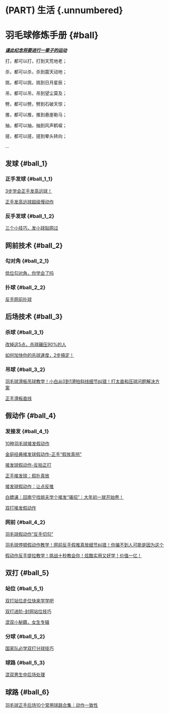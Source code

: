# (PART) 生活 {.unnumbered}

# 羽毛球修炼手册 {#ball}

<u>***谨此纪念将要进行一辈子的运动***</u>

打，都可以打，打到天荒地老；

杀，都可以杀，杀到震天动地；

挑，都可以挑，挑到日月星辰；

吊，都可以吊，吊到望尘莫及；

劈，都可以劈，劈到石破天惊；

推，都可以推，推到悬崖勒马；

抽，都可以抽，抽到风声鹤唳；

搓，都可以搓，搓到晕头转向；

...

## 发球 {#ball_1}

### 正手发球 {#ball_1_1}

[3步学会正手发高远球！](https://www.bilibili.com/video/BV1DE4nevEcx/?spm_id_from=333.999.0.0&vd_source=1ff1a8ac5564814fec4d27cae552f90e)

[正手发高远球超级慢动作](https://www.bilibili.com/video/BV1Hv4y1u7LX?spm_id_from=333.788.recommend_more_video.-1&vd_source=1ff1a8ac5564814fec4d27cae552f90e)

### 反手发球 {#ball_1_2}

[三个小技巧，发小球贴网过](https://www.bilibili.com/video/BV1B142197XG/?spm_id_from=333.999.0.0&vd_source=1ff1a8ac5564814fec4d27cae552f90e)

## 网前技术 {#ball_2}

### 勾对角 {#ball_2_1}

[低位勾对角，你学会了吗](https://www.bilibili.com/video/BV1rV7SzBEBA/?spm_id_from=333.1007.top_right_bar_window_custom_collection.content.click&vd_source=1ff1a8ac5564814fec4d27cae552f90e)

### 扑球 {#ball_2_2}

[反手网前扑球](https://www.bilibili.com/video/BV11qfPYgEKN/?spm_id_from=333.1387.favlist.content.click&vd_source=1ff1a8ac5564814fec4d27cae552f90e)

## 后场技术 {#ball_3}

### 杀球 {#ball_3_1}

[改掉这5点，杀球碾压90%的人](https://www.bilibili.com/video/BV1D7PYe5EbA/?spm_id_from=333.1387.favlist.content.click&vd_source=1ff1a8ac5564814fec4d27cae552f90e)

[如何加快你的杀球速度，2步搞定！](https://www.bilibili.com/video/BV1oUfsYpE1G/?spm_id_from=333.1387.favlist.content.click&vd_source=1ff1a8ac5564814fec4d27cae552f90e)

### 吊球 {#ball_3_2}

[羽毛球滑板吊球教学！小白从0到1滑拍斜线细节纠错！打太直和压球问题解决方案](https://www.bilibili.com/video/BV1LzAae7EgY/?spm_id_from=333.1387.favlist.content.click&vd_source=1ff1a8ac5564814fec4d27cae552f90e)

[正手滑板直线](https://www.bilibili.com/video/BV1twFTeREHh/?spm_id_from=333.1387.favlist.content.click&vd_source=1ff1a8ac5564814fec4d27cae552f90e)

## 假动作 {#ball_4}

### 发接发 {#ball_4_1}

[10种羽毛球接发假动作](https://www.bilibili.com/video/BV1feXsY3EW8/?spm_id_from=333.1387.favlist.content.click&vd_source=1ff1a8ac5564814fec4d27cae552f90e)

[金庭经典接发球假动作-正手“假放真拐”](https://www.bilibili.com/video/BV1BHR6YpEQk/?spm_id_from=333.1387.favlist.content.click&vd_source=1ff1a8ac5564814fec4d27cae552f90e)

[接发球假动作-反拍正打](https://www.bilibili.com/video/BV1qFZ2YkEWo/?spm_id_from=333.1387.favlist.content.click&vd_source=1ff1a8ac5564814fec4d27cae552f90e)

[正手接发球：假扑真放](https://www.bilibili.com/video/BV1N9ZbYkE7z/?spm_id_from=333.1387.favlist.content.click&vd_source=1ff1a8ac5564814fec4d27cae552f90e)

[接发球假动作：让点反推](https://www.bilibili.com/video/BV129ZJYDEdr/?spm_id_from=333.1387.favlist.content.click&vd_source=1ff1a8ac5564814fec4d27cae552f90e)

[白嫖课｜回南宁找姐夫学个接发“骚招”｜大年初一就开始卷！](https://www.bilibili.com/video/BV1vaFTeNEF5/?spm_id_from=333.1387.favlist.content.click&vd_source=1ff1a8ac5564814fec4d27cae552f90e)

[双打接发假动作](https://www.bilibili.com/video/BV1UbcEefEkr/?spm_id_from=333.1387.favlist.content.click&vd_source=1ff1a8ac5564814fec4d27cae552f90e)

### 网前 {#ball_4_2}

[羽毛球假动作“反手切勾”](https://www.bilibili.com/video/BV1u1R9Y5EUZ/?spm_id_from=333.1387.favlist.content.click&vd_source=1ff1a8ac5564814fec4d27cae552f90e)

[羽毛球停顿假动作教学！网前反手假推真放细节纠错！你骗不到人可能是因为这个](https://www.bilibili.com/video/BV1GtNoeSEJk/?spm_id_from=333.1387.favlist.content.click&vd_source=1ff1a8ac5564814fec4d27cae552f90e)

[假动作反手提拉教学！挑战十秒教会你！炫酷实用又好学！价值一亿！](https://www.bilibili.com/video/BV11S42197xm/?spm_id_from=333.1387.favlist.content.click&vd_source=1ff1a8ac5564814fec4d27cae552f90e)

## 双打 {#ball_5}

### 站位 {#ball_5_1}

[双打站位走位快来学学吧](https://www.bilibili.com/video/BV1Qp4y1f7x7/?spm_id_from=333.1387.favlist.content.click&vd_source=1ff1a8ac5564814fec4d27cae552f90e)

[双打进阶-封网站位技巧](https://www.bilibili.com/video/BV1KsJbztEu2/?spm_id_from=333.1387.favlist.content.click&vd_source=1ff1a8ac5564814fec4d27cae552f90e)

[混双小秘籍，女生专辑](https://www.bilibili.com/video/BV1dwQnYXEX8/?spm_id_from=333.1387.favlist.content.click&vd_source=1ff1a8ac5564814fec4d27cae552f90e)

### 分球 {#ball_5_2}

[国家队必学双打分球技巧](https://www.bilibili.com/video/BV1yZcbeSEe1/?spm_id_from=333.1387.favlist.content.click&vd_source=1ff1a8ac5564814fec4d27cae552f90e)

### 球路 {#ball_5_3}

[混双男生中后场处理](https://www.bilibili.com/video/BV14wFTeRE4T/?spm_id_from=333.1387.favlist.content.click&vd_source=1ff1a8ac5564814fec4d27cae552f90e)

## 球路 {#ball_6}

[羽毛球正手后场10个常用球路合集｜动作一致性](https://www.bilibili.com/video/BV1oWPReSEkh/?spm_id_from=333.1387.favlist.content.click&vd_source=1ff1a8ac5564814fec4d27cae552f90e)



